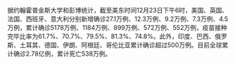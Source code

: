 据约翰霍普金斯大学和彭博统计，截至美东时间12月23日下午6时，美国、英国、法国、西班牙、意大利分别新增确诊27.1万例、12.3万例、9.2万例、7.3万例、4.5万例，累计确诊5178万例、1184万例、899万例、572万例、552万例，疫苗接种完毕比率为61.7%、70.7%、79.5%、81.3%、74.8%。此外，印度、巴西、俄罗斯、土耳其、德国、伊朗、阿根廷、哥伦比亚累计确诊超过500万例。目前全球累计确诊2.78亿例，累计死亡538万例。